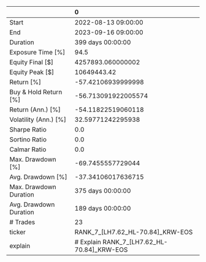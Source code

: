 |                        | 0                                          |
|:-----------------------|:-------------------------------------------|
| Start                  | 2022-08-13 09:00:00                        |
| End                    | 2023-09-16 09:00:00                        |
| Duration               | 399 days 00:00:00                          |
| Exposure Time [%]      | 94.5                                       |
| Equity Final [$]       | 4257893.060000002                          |
| Equity Peak [$]        | 10649443.42                                |
| Return [%]             | -57.42106939999998                         |
| Buy & Hold Return [%]  | -56.713091922005574                        |
| Return (Ann.) [%]      | -54.11822519060118                         |
| Volatility (Ann.) [%]  | 32.59771242295938                          |
| Sharpe Ratio           | 0.0                                        |
| Sortino Ratio          | 0.0                                        |
| Calmar Ratio           | 0.0                                        |
| Max. Drawdown [%]      | -69.7455557729044                          |
| Avg. Drawdown [%]      | -37.34106017636715                         |
| Max. Drawdown Duration | 375 days 00:00:00                          |
| Avg. Drawdown Duration | 189 days 00:00:00                          |
| # Trades               | 23                                         |
| ticker                 | RANK_7_[LH7.62_HL-70.84]_KRW-EOS           |
| explain                | # Explain RANK_7_[LH7.62_HL-70.84]_KRW-EOS |